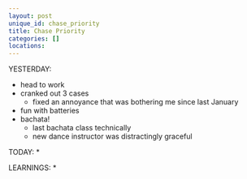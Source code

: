 ```yaml
---
layout: post
unique_id: chase_priority
title: Chase Priority
categories: []
locations: 
---
```


YESTERDAY:
* head to work
* cranked out 3 cases
  * fixed an annoyance that was bothering me since last January
* fun with batteries
* bachata!
  * last bachata class technically
  * new dance instructor was distractingly graceful

TODAY:
* 

LEARNINGS:
* 
